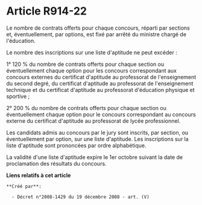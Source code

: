 # Article R914-22

Le nombre de contrats offerts pour chaque concours, réparti par sections et,  éventuellement, par options, est fixé par
arrêté du ministre chargé de  l'éducation.

Le nombre des inscriptions sur une liste  d'aptitude ne peut excéder :

1° 120 % du nombre de contrats  offerts pour chaque section ou éventuellement chaque option pour les concours  correspondant
aux concours externes du certificat d'aptitude au professorat de  l'enseignement du second degré, du certificat d'aptitude au
professorat de  l'enseignement technique et du certificat d'aptitude au professorat d'éducation  physique et sportive ;

2° 200 % du nombre de contrats offerts  pour chaque section ou éventuellement chaque option pour le concours  correspondant
au concours externe du certificat d'aptitude au professorat de  lycée professionnel.

Les candidats admis au concours par le  jury sont inscrits, par section, ou éventuellement par option, sur une liste
d'aptitude. Les inscriptions sur la liste d'aptitude sont prononcées par ordre  alphabétique.

La validité d'une liste d'aptitude expire le 1er  octobre suivant la date de proclamation des résultats du concours.

**Liens relatifs à cet article**

	**Créé par**:

	  - Décret n°2008-1429 du 19 décembre 2008 - art. (V)
